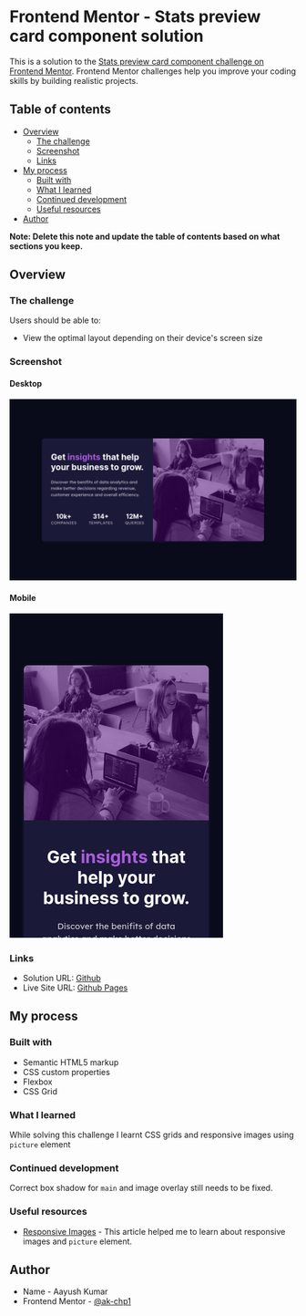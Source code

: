 # Frontend Mentor - Stats preview card component solution

This is a solution to the [Stats preview card component challenge on Frontend Mentor](https://www.frontendmentor.io/challenges/stats-preview-card-component-8JqbgoU62). Frontend Mentor challenges help you improve your coding skills by building realistic projects. 

## Table of contents

- [Overview](#overview)
  - [The challenge](#the-challenge)
  - [Screenshot](#screenshot)
  - [Links](#links)
- [My process](#my-process)
  - [Built with](#built-with)
  - [What I learned](#what-i-learned)
  - [Continued development](#continued-development)
  - [Useful resources](#useful-resources)
- [Author](#author)


**Note: Delete this note and update the table of contents based on what sections you keep.**

## Overview

### The challenge

Users should be able to:

- View the optimal layout depending on their device's screen size

### Screenshot

#### Desktop
![](./desktop.png)

#### Mobile
![](./mobile.png)

### Links

- Solution URL: [Github](https://github.com/AK-CHP1/fm_stats_preview_card)
- Live Site URL: [Github Pages](https://ak-chp1.github.io/fm_stats_preview_card/)

## My process

### Built with

- Semantic HTML5 markup
- CSS custom properties
- Flexbox
- CSS Grid

### What I learned

While solving this challenge I learnt CSS grids and responsive images using
`picture` element

### Continued development

Correct box shadow for `main` and image overlay still needs to be fixed.

### Useful resources

- [Responsive Images](https://developer.mozilla.org/en-US/docs/Learn/HTML/Multimedia_and_embedding/Responsive_images) - This article helped me to learn about responsive images and `picture` element.

## Author

- Name - Aayush Kumar
- Frontend Mentor - [@ak-chp1](https://www.frontendmentor.io/profile/ak-chp1)
